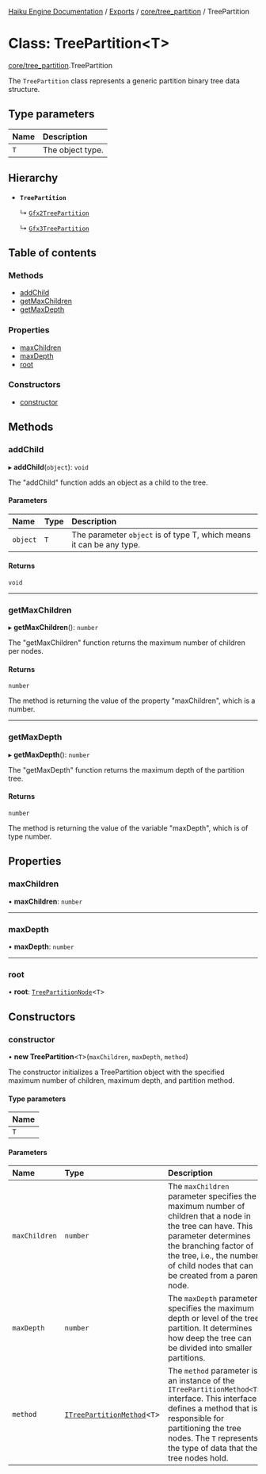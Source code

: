 [Haiku Engine Documentation](../README.md) / [Exports](../modules.md) / [core/tree\_partition](../modules/core_tree_partition.md) / TreePartition

# Class: TreePartition<T\>

[core/tree_partition](../modules/core_tree_partition.md).TreePartition

The `TreePartition` class represents a generic partition binary tree data structure.

## Type parameters

| Name | Description |
| :------ | :------ |
| `T` | The object type. |

## Hierarchy

- **`TreePartition`**

  ↳ [`Gfx2TreePartition`](gfx2_gfx2_tree_partition$Gfx2TreePartition.md)

  ↳ [`Gfx3TreePartition`](gfx3_gfx3_tree_partition$Gfx3TreePartition.md)

## Table of contents

### Methods

- [addChild](core_tree_partition$TreePartition.md#addchild)
- [getMaxChildren](core_tree_partition$TreePartition.md#getmaxchildren)
- [getMaxDepth](core_tree_partition$TreePartition.md#getmaxdepth)

### Properties

- [maxChildren](core_tree_partition$TreePartition.md#maxchildren)
- [maxDepth](core_tree_partition$TreePartition.md#maxdepth)
- [root](core_tree_partition$TreePartition.md#root)

### Constructors

- [constructor](core_tree_partition$TreePartition.md#constructor)

## Methods

### addChild

▸ **addChild**(`object`): `void`

The "addChild" function adds an object as a child to the tree.

#### Parameters

| Name | Type | Description |
| :------ | :------ | :------ |
| `object` | `T` | The parameter `object` is of type T, which means it can be any type. |

#### Returns

`void`

___

### getMaxChildren

▸ **getMaxChildren**(): `number`

The "getMaxChildren" function returns the maximum number of children per nodes.

#### Returns

`number`

The method is returning the value of the property "maxChildren", which is a number.

___

### getMaxDepth

▸ **getMaxDepth**(): `number`

The "getMaxDepth" function returns the maximum depth of the partition tree.

#### Returns

`number`

The method is returning the value of the variable "maxDepth", which is of type number.

## Properties

### maxChildren

• **maxChildren**: `number`

___

### maxDepth

• **maxDepth**: `number`

___

### root

• **root**: [`TreePartitionNode`](core_tree_partition$TreePartitionNode.md)<`T`\>

## Constructors

### constructor

• **new TreePartition**<`T`\>(`maxChildren`, `maxDepth`, `method`)

The constructor initializes a TreePartition object with the specified maximum number of children,
maximum depth, and partition method.

#### Type parameters

| Name |
| :------ |
| `T` |

#### Parameters

| Name | Type | Description |
| :------ | :------ | :------ |
| `maxChildren` | `number` | The `maxChildren` parameter specifies the maximum number of children that a node in the tree can have. This parameter determines the branching factor of the tree, i.e., the number of child nodes that can be created from a parent node. |
| `maxDepth` | `number` | The `maxDepth` parameter specifies the maximum depth or level of the tree partition. It determines how deep the tree can be divided into smaller partitions. |
| `method` | [`ITreePartitionMethod`](../interfaces/core_tree_partition$ITreePartitionMethod.md)<`T`\> | The `method` parameter is an instance of the `ITreePartitionMethod<T>` interface. This interface defines a method that is responsible for partitioning the tree nodes. The `T` represents the type of data that the tree nodes hold. |
